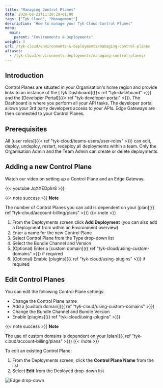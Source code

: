 ```yaml
---
title: "Managing Control Planes"
date: 2020-08-21T11:20:20+01:00
tags: ["Tyk Cloud", "Management"]
description: "How to manage your Tyk Cloud Control Planes"
menu:
  main:
    parent: "Environments & Deployments"
weight: 3
url: /tyk-cloud/environments-&-deployments/managing-control-planes
aliases:
  - /tyk-cloud/environments-deployments/managing-control-planes/
---
```


## Introduction

Control Planes are situated in your Organisation's home region and provide links to an instance of the [Tyk Dashboard]({{< ref "tyk-dashboard" >}}) and the [Developer Portal]({{< ref "tyk-developer-portal" >}}). The Dashboard is where you perform all your API tasks. The developer portal allows your 3rd party developers access to your APIs. Edge Gateways are then connected to your Control Planes.


## Prerequisites

All [user roles]({{< ref "tyk-cloud/teams-users/user-roles" >}}) can edit, deploy, undeploy, restart, redeploy all deployments within a team. Only the Organisation Admin and the Team Admin can create or delete deployments.

## Adding a new Control Plane

Watch our video on setting up a Control Plane and an Edge Gateway.

{{< youtube JqXXEDplrr8 >}}

{{< note success >}}
**Note**
  
The number of Control Planes you can add is dependent on your [plan]({{ ref "tyk-cloud/account-billing/plans" >}})
{{< /note >}}

1. From the Deployments screen click **Add Deployment** (you can also add a Deployment from within an Environment overview)
2. Enter a name for the new Control Plane
3. Select Control Plane from the Type drop-down list
4. Select the Bundle Channel and Version
5. (Optional) Enter a [custom domain]({{ ref "tyk-cloud/using-custom-domains" >}}) if required
6. (Optional) Enable [plugins]({{ ref "tyk-cloud/using-plugins" >}}) if required

## Edit Control Planes

You can edit the following Control Plane settings:
* Change the Control Plane name
* Add a [custom domain]({{ ref "tyk-cloud/using-custom-domains" >}})
* Change the Bundle Channel and Bundle Version
* Enable [plugins]({{ ref "tyk-cloud/using-plugins" >}})

{{< note success >}}
**Note**
  
The use of custom domains is dependent on your [plan]({{ ref "tyk-cloud/account-billing/plans" >}})
{{< /note >}}

To edit an existing Control Plane:

1. From the Deployments screen, click the **Control Plane Name** from the list
2. Select **Edit** from the Deployed drop-down list

![Edge drop-down](img/admin/cp-edit.png)
